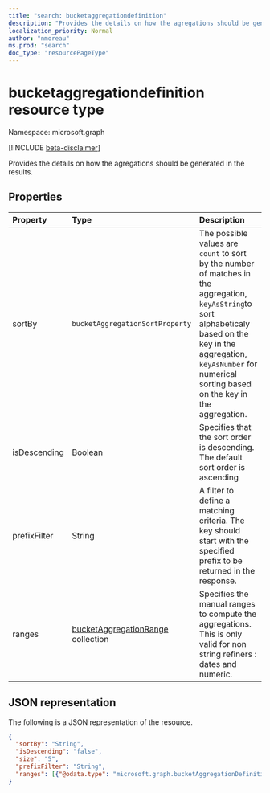 ```yaml
---
title: "search: bucketaggregationdefinition"
description: "Provides the details on how the agregations should be generated in the results. SEARCHAPI1.0"
localization_priority: Normal
author: "nmoreau"
ms.prod: "search"
doc_type: "resourcePageType"
---
```


# bucketaggregationdefinition resource type

Namespace: microsoft.graph

[!INCLUDE [beta-disclaimer](../../includes/beta-disclaimer.md)]

Provides the details on how the agregations should be generated in the results.

## Properties

| Property     | Type        | Description |
|:-------------|:------------|:------------|
|sortBy|`bucketAggregationSortProperty`| The possible values are `count` to sort by the number of matches in the aggregation, `keyAsString`to sort alphabeticaly based on the key in the aggregation, `keyAsNumber` for numerical sorting based on the key in the aggregation.
|isDescending|Boolean|Specifies that the sort order is descending. The default sort order is ascending|
|prefixFilter|String|A filter to define a matching criteria. The key should start with the specified prefix to be returned in the response.|
|ranges|[bucketAggregationRange](bucketaggregationrange.md) collection|Specifies the manual ranges to compute the aggregations. This is only valid for non string refiners : dates and numeric.|

## JSON representation

The following is a JSON representation of the resource.

```json
{
  "sortBy": "String",
  "isDescending": "false",
  "size": "5",
  "prefixFilter": "String",
  "ranges": [{"@odata.type": "microsoft.graph.bucketAggregationDefinition"}]
}
```

<!-- uuid: 16cd6b66-4b1a-43a1-adaf-3a886856ed98
2019-02-04 14:57:30 UTC -->
<!-- {
  "type": "#page.annotation",
  "description": "sortProperty resource",
  "keywords": "",
  "section": "documentation",
  "tocPath": ""
}-->